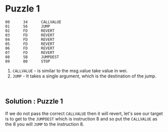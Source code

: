 # Puzzle 1 

```shell
00      34      CALLVALUE
01      56      JUMP
02      FD      REVERT
03      FD      REVERT
04      FD      REVERT
05      FD      REVERT
06      FD      REVERT
07      FD      REVERT
08      5B      JUMPDEST
09      00      STOP

```
1. `CALLVALUE` - is similar to the msg.value take value in wei.
2. `JUMP` - It takes a single argument, which is the destination of the jump. 

<br />

Solution : Puzzle 1
---
If we do not pass the correct `CALLVALUE` then it will revert, let's see our target is to get to the `JUMPDEST` which is instruction 8 and so put the `CALLVALUE` as the 8 you will `JUMP` to the instruction 8.